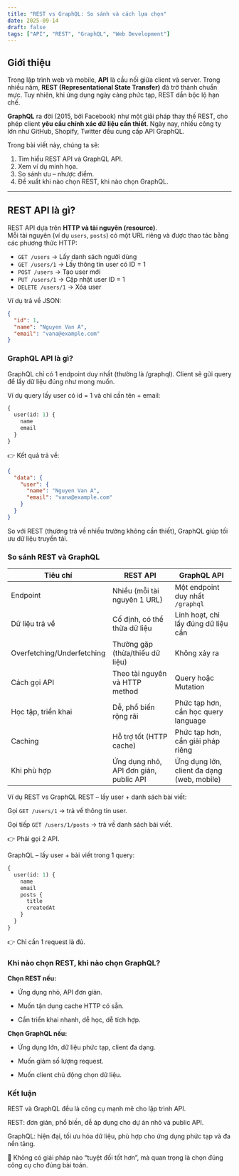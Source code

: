 ```yaml
---
title: "REST vs GraphQL: So sánh và cách lựa chọn"
date: 2025-09-14
draft: false
tags: ["API", "REST", "GraphQL", "Web Development"]
---
```


## Giới thiệu

Trong lập trình web và mobile, **API** là cầu nối giữa client và server. Trong nhiều năm, **REST (Representational State Transfer)** đã trở thành chuẩn mực. Tuy nhiên, khi ứng dụng ngày càng phức tạp, REST dần bộc lộ hạn chế.  

**GraphQL** ra đời (2015, bởi Facebook) như một giải pháp thay thế REST, cho phép client **yêu cầu chính xác dữ liệu cần thiết**. Ngày nay, nhiều công ty lớn như GitHub, Shopify, Twitter đều cung cấp API GraphQL.

Trong bài viết này, chúng ta sẽ:

1. Tìm hiểu REST API và GraphQL API.  
2. Xem ví dụ minh họa.  
3. So sánh ưu – nhược điểm.  
4. Đề xuất khi nào chọn REST, khi nào chọn GraphQL.  

---

## REST API là gì?

REST API dựa trên **HTTP và tài nguyên (resource)**.  
Mỗi tài nguyên (ví dụ `users`, `posts`) có một URL riêng và được thao tác bằng các phương thức HTTP:

- `GET /users` → Lấy danh sách người dùng  
- `GET /users/1` → Lấy thông tin user có ID = 1  
- `POST /users` → Tạo user mới  
- `PUT /users/1` → Cập nhật user ID = 1  
- `DELETE /users/1` → Xóa user  

Ví dụ trả về JSON:

```json
{
  "id": 1,
  "name": "Nguyen Van A",
  "email": "vana@example.com"
}
```
### GraphQL API là gì?
GraphQL chỉ có 1 endpoint duy nhất (thường là /graphql).
Client sẽ gửi query để lấy dữ liệu đúng như mong muốn.

Ví dụ query lấy user có id = 1 và chỉ cần tên + email:

```graphql
{
  user(id: 1) {
    name
    email
  }
}
```
👉 Kết quả trả về:

```json
{
  "data": {
    "user": {
      "name": "Nguyen Van A",
      "email": "vana@example.com"
    }
  }
}
```
So với REST (thường trả về nhiều trường không cần thiết), GraphQL giúp tối ưu dữ liệu truyền tải.

### So sánh REST và GraphQL
| Tiêu chí                  | REST API                                        | GraphQL API                                         |
|----------------------------|-------------------------------------------------|-----------------------------------------------------|
| Endpoint                   | Nhiều (mỗi tài nguyên 1 URL)                    | Một endpoint duy nhất `/graphql`                    |
| Dữ liệu trả về             | Cố định, có thể thừa dữ liệu                    | Linh hoạt, chỉ lấy đúng dữ liệu cần                 |
| Overfetching/Underfetching | Thường gặp (thừa/thiếu dữ liệu)                 | Không xảy ra                                        |
| Cách gọi API               | Theo tài nguyên và HTTP method                  | Query hoặc Mutation                                 |
| Học tập, triển khai        | Dễ, phổ biến rộng rãi                           | Phức tạp hơn, cần học query language                |
| Caching                    | Hỗ trợ tốt (HTTP cache)                         | Phức tạp hơn, cần giải pháp riêng                   |
| Khi phù hợp                | Ứng dụng nhỏ, API đơn giản, public API          | Ứng dụng lớn, client đa dạng (web, mobile)         |


Ví dụ REST vs GraphQL
REST – lấy user + danh sách bài viết:

Gọi `GET /users/1` → trả về thông tin user.

Gọi tiếp `GET /users/1/posts` → trả về danh sách bài viết.

👉 Phải gọi 2 API.

GraphQL – lấy user + bài viết trong 1 query:

```graphql
{
  user(id: 1) {
    name
    email
    posts {
      title
      createdAt
    }
  }
}
```
👉 Chỉ cần 1 request là đủ.

### Khi nào chọn REST, khi nào chọn GraphQL?
**Chọn REST nếu:**

- Ứng dụng nhỏ, API đơn giản.

- Muốn tận dụng cache HTTP có sẵn.

- Cần triển khai nhanh, dễ học, dễ tích hợp.

**Chọn GraphQL nếu:**

- Ứng dụng lớn, dữ liệu phức tạp, client đa dạng.

- Muốn giảm số lượng request.

- Muốn client chủ động chọn dữ liệu.

### Kết luận
REST và GraphQL đều là công cụ mạnh mẽ cho lập trình API.

REST: đơn giản, phổ biến, dễ áp dụng cho dự án nhỏ và public API.

GraphQL: hiện đại, tối ưu hóa dữ liệu, phù hợp cho ứng dụng phức tạp và đa nền tảng.

🚀 Không có giải pháp nào “tuyệt đối tốt hơn”, mà quan trọng là chọn đúng công cụ cho đúng bài toán.